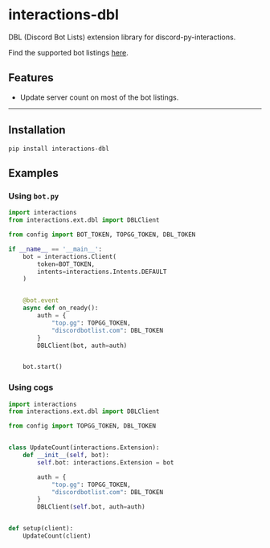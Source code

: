 # interactions-dbl

DBL (Discord Bot Lists) extension library for discord-py-interactions.

Find the supported bot listings [here](https://botblock.org/lists).

## Features

- Update server count on most of the bot listings.

---

## Installation

```Shell
pip install interactions-dbl
```

## Examples

### Using `bot.py`

```python
import interactions
from interactions.ext.dbl import DBLClient

from config import BOT_TOKEN, TOPGG_TOKEN, DBL_TOKEN

if __name__ == '__main__':
    bot = interactions.Client(
        token=BOT_TOKEN,
        intents=interactions.Intents.DEFAULT
    )


    @bot.event
    async def on_ready():
        auth = {
            "top.gg": TOPGG_TOKEN,
            "discordbotlist.com": DBL_TOKEN
        }
        DBLClient(bot, auth=auth)


    bot.start()
```

### Using cogs

```python
import interactions
from interactions.ext.dbl import DBLClient

from config import TOPGG_TOKEN, DBL_TOKEN


class UpdateCount(interactions.Extension):
    def __init__(self, bot):
        self.bot: interactions.Extension = bot

        auth = {
            "top.gg": TOPGG_TOKEN,
            "discordbotlist.com": DBL_TOKEN
        }
        DBLClient(self.bot, auth=auth)


def setup(client):
    UpdateCount(client)
```
